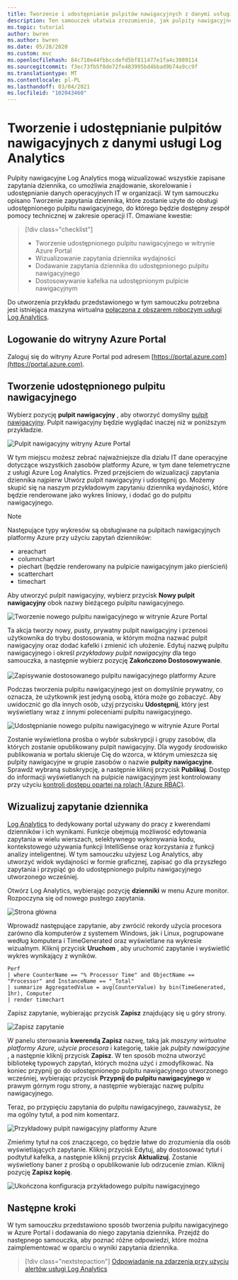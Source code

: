 ```yaml
---
title: Tworzenie i udostępnianie pulpitów nawigacyjnych z danymi usługi Azure Log Analytics | Microsoft Docs
description: Ten samouczek ułatwia zrozumienie, jak pulpity nawigacyjne Log Analytics mogą wizualizować wszystkie zapisane zapytania dziennika, co pozwala na wyświetlanie danych w środowisku.
ms.topic: tutorial
author: bwren
ms.author: bwren
ms.date: 05/28/2020
ms.custom: mvc
ms.openlocfilehash: 84c710e44fbbccdefd5bf811477e1fa4c3989114
ms.sourcegitcommit: f3ec73fb5f8de72fe483995bd4bbad9b74a9cc9f
ms.translationtype: MT
ms.contentlocale: pl-PL
ms.lasthandoff: 03/04/2021
ms.locfileid: "102043460"
---
```

# <a name="create-and-share-dashboards-of-log-analytics-data"></a>Tworzenie i udostępnianie pulpitów nawigacyjnych z danymi usługi Log Analytics

Pulpity nawigacyjne Log Analytics mogą wizualizować wszystkie zapisane zapytania dziennika, co umożliwia znajdowanie, skorelowanie i udostępnianie danych operacyjnych IT w organizacji.  W tym samouczku opisano Tworzenie zapytania dziennika, które zostanie użyte do obsługi udostępnionego pulpitu nawigacyjnego, do którego będzie dostępny zespół pomocy technicznej w zakresie operacji IT.  Omawiane kwestie:

> [!div class="checklist"]
> * Tworzenie udostępnionego pulpitu nawigacyjnego w witrynie Azure Portal
> * Wizualizowanie zapytania dziennika wydajności 
> * Dodawanie zapytania dziennika do udostępnionego pulpitu nawigacyjnego 
> * Dostosowywanie kafelka na udostępnionym pulpicie nawigacyjnym

Do utworzenia przykładu przedstawionego w tym samouczku potrzebna jest istniejąca maszyna wirtualna [połączona z obszarem roboczym usługi Log Analytics](../vm/quick-collect-azurevm.md).  
 
## <a name="sign-in-to-azure-portal"></a>Logowanie do witryny Azure Portal
Zaloguj się do witryny Azure Portal pod adresem [https://portal.azure.com](https://portal.azure.com). 

## <a name="create-a-shared-dashboard"></a>Tworzenie udostępnionego pulpitu nawigacyjnego
Wybierz pozycję **pulpit nawigacyjny** , aby otworzyć domyślny [pulpit nawigacyjny](../../azure-portal/azure-portal-dashboards.md). Pulpit nawigacyjny będzie wyglądać inaczej niż w poniższym przykładzie.

![Pulpit nawigacyjny witryny Azure Portal](media/tutorial-logs-dashboards/log-analytics-portal-dashboard.png)

W tym miejscu możesz zebrać najważniejsze dla działu IT dane operacyjne dotyczące wszystkich zasobów platformy Azure, w tym dane telemetryczne z usługi Azure Log Analytics.  Przed przejściem do wizualizacji zapytania dziennika najpierw Utwórz pulpit nawigacyjny i udostępnij go.  Możemy skupić się na naszym przykładowym zapytaniu dziennika wydajności, które będzie renderowane jako wykres liniowy, i dodać go do pulpitu nawigacyjnego.  

> [!NOTE]
> Następujące typy wykresów są obsługiwane na pulpitach nawigacyjnych platformy Azure przy użyciu zapytań dzienników:
> - areachart
> - columnchart
> - piechart (będzie renderowany na pulpicie nawigacyjnym jako pierścień)
> - scatterchart
> - timechart

Aby utworzyć pulpit nawigacyjny, wybierz przycisk **Nowy pulpit nawigacyjny** obok nazwy bieżącego pulpitu nawigacyjnego.

![Tworzenie nowego pulpitu nawigacyjnego w witrynie Azure Portal](media/tutorial-logs-dashboards/log-analytics-create-dashboard-01.png)

Ta akcja tworzy nowy, pusty, prywatny pulpit nawigacyjny i przenosi użytkownika do trybu dostosowania, w którym można nazwać pulpit nawigacyjny oraz dodać kafelki i zmienić ich ułożenie. Edytuj nazwę pulpitu nawigacyjnego i określ *przykładowy pulpit nawigacyjny* dla tego samouczka, a następnie wybierz pozycję **Zakończono Dostosowywanie**.<br><br> ![Zapisywanie dostosowanego pulpitu nawigacyjnego platformy Azure](media/tutorial-logs-dashboards/log-analytics-create-dashboard-02.png)

Podczas tworzenia pulpitu nawigacyjnego jest on domyślnie prywatny, co oznacza, że użytkownik jest jedyną osobą, która może go zobaczyć. Aby uwidocznić go dla innych osób, użyj przycisku **Udostępnij**, który jest wyświetlany wraz z innymi poleceniami pulpitu nawigacyjnego.

![Udostępnianie nowego pulpitu nawigacyjnego w witrynie Azure Portal](media/tutorial-logs-dashboards/log-analytics-share-dashboard.png) 

Zostanie wyświetlona prośba o wybór subskrypcji i grupy zasobów, dla których zostanie opublikowany pulpit nawigacyjny. Dla wygody środowisko publikowania w portalu skieruje Cię do wzorca, w którym umieszcza się pulpity nawigacyjne w grupie zasobów o nazwie **pulpity nawigacyjne**.  Sprawdź wybraną subskrypcję, a następnie kliknij przycisk **Publikuj**.  Dostęp do informacji wyświetlanych na pulpicie nawigacyjnym jest kontrolowany przy użyciu [kontroli dostępu opartej na rolach (Azure RBAC)](../../role-based-access-control/role-assignments-portal.md).   

## <a name="visualize-a-log-query"></a>Wizualizuj zapytanie dziennika
[Log Analytics](../logs/log-analytics-tutorial.md) to dedykowany portal używany do pracy z kwerendami dzienników i ich wynikami. Funkcje obejmują możliwość edytowania zapytania w wielu wierszach, selektywnego wykonywania kodu, kontekstowego używania funkcji IntelliSense oraz korzystania z funkcji analizy inteligentnej. W tym samouczku użyjesz Log Analytics, aby utworzyć widok wydajności w formie graficznej, zapisać go dla przyszłego zapytania i przypiąć go do udostępnionego pulpitu nawigacyjnego utworzonego wcześniej.

Otwórz Log Analytics, wybierając pozycję **dzienniki** w menu Azure monitor. Rozpoczyna się od nowego pustego zapytania.

![Strona główna](media/tutorial-logs-dashboards/homepage.png)

Wprowadź następujące zapytanie, aby zwrócić rekordy użycia procesora zarówno dla komputerów z systemem Windows, jak i Linux, pogrupowane według komputera i TimeGenerated oraz wyświetlane na wykresie wizualnym. Kliknij przycisk **Uruchom** , aby uruchomić zapytanie i wyświetlić wykres wynikający z wyników.

```Kusto
Perf 
| where CounterName == "% Processor Time" and ObjectName == "Processor" and InstanceName == "_Total" 
| summarize AggregatedValue = avg(CounterValue) by bin(TimeGenerated, 1hr), Computer 
| render timechart
```

Zapisz zapytanie, wybierając przycisk **Zapisz** znajdujący się u góry strony.

![Zapisz zapytanie](media/tutorial-logs-dashboards/save-query.png)

W panelu sterowania **kwerendą Zapisz** nazwę, taką jak *maszyny wirtualne platformy Azure, użycie procesora* i kategorię, takie jak *pulpity nawigacyjne* , a następnie kliknij przycisk **Zapisz**.  W ten sposób można utworzyć bibliotekę typowych zapytań, których można użyć i zmodyfikować.  Na koniec przypnij go do udostępnionego pulpitu nawigacyjnego utworzonego wcześniej, wybierając przycisk **Przypnij do pulpitu nawigacyjnego** w prawym górnym rogu strony, a następnie wybierając nazwę pulpitu nawigacyjnego.

Teraz, po przypięciu zapytania do pulpitu nawigacyjnego, zauważysz, że ma ogólny tytuł, a pod nim komentarz.

![Przykładowy pulpit nawigacyjny platformy Azure](media/tutorial-logs-dashboards/log-analytics-modify-dashboard-01.png)

 Zmieńmy tytuł na coś znaczącego, co będzie łatwe do zrozumienia dla osób wyświetlających zapytanie.  Kliknij przycisk Edytuj, aby dostosować tytuł i podtytuł kafelka, a następnie kliknij przycisk **Aktualizuj**.  Zostanie wyświetlony baner z prośbą o opublikowanie lub odrzucenie zmian.  Kliknij pozycję **Zapisz kopię**.  

![Ukończona konfiguracja przykładowego pulpitu nawigacyjnego](media/tutorial-logs-dashboards/log-analytics-modify-dashboard-02.png)

## <a name="next-steps"></a>Następne kroki
W tym samouczku przedstawiono sposób tworzenia pulpitu nawigacyjnego w Azure Portal i dodawania do niego zapytania dziennika.  Przejdź do następnego samouczka, aby poznać różne odpowiedzi, które można zaimplementować w oparciu o wyniki zapytania dziennika.  

> [!div class="nextstepaction"]
> [Odpowiadanie na zdarzenia przy użyciu alertów usługi Log Analytics](../alerts/tutorial-response.md)